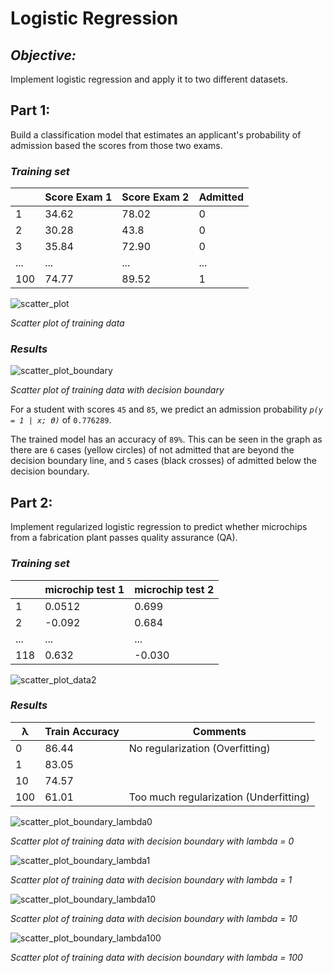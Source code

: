 # Logistic Regression
## _Objective:_
Implement logistic regression and apply it to two different datasets.

## Part 1:
Build a classification model that estimates an applicant's probability of admission based the scores from those two exams.

### _Training set_
|     | Score Exam 1 | Score Exam 2  | Admitted |
|-----|--------------|---------------|----------|
| 1   | 34.62        | 78.02         | 0        |
| 2   | 30.28        | 43.8          | 0        |
| 3   | 35.84        | 72.90         | 0        |
| ... | ...          | ...           | ...      |
| 100 | 74.77        | 89.52         | 1        |


![scatter_plot](https://i.imgur.com/tPLpTsQ.png)

_Scatter plot of training data_

### _Results_
![scatter_plot_boundary](https://i.imgur.com/WWVRuwx.png)

_Scatter plot of training data with decision boundary_

For a student with scores `45` and `85`, we predict an admission probability _`p(y = 1 | x; ϴ)`_ of `0.776289`.

The trained model has an accuracy of `89%`. This can be seen in the graph as there are `6` cases (yellow circles) of not admitted that are beyond the decision boundary line, and `5` cases (black crosses) of admitted below the decision boundary.


## Part 2:
Implement regularized logistic regression to predict whether microchips from a fabrication plant passes quality assurance (QA).

### _Training set_

|     | microchip test 1 | microchip test 2 |
|-----|------------------|------------------|
| 1   | 0.0512           | 0.699            |
| 2   | -0.092           | 0.684            |
| ... | ...              | ...              |
| 118 | 0.632            | -0.030           |


![scatter_plot_data2](https://i.imgur.com/c2WDhQH.png)

### _Results_

| λ      | Train Accuracy | Comments                               |
|--------|----------------|----------------------------------------|
| 0      | 86.44          | No regularization (Overfitting)        |
| 1      | 83.05          |
| 10     | 74.57          |
| 100    | 61.01          | Too much regularization (Underfitting) |





![scatter_plot_boundary_lambda0](https://i.imgur.com/4xGelUL.png)

_Scatter plot of training data with decision boundary with lambda = 0_


![scatter_plot_boundary_lambda1](https://i.imgur.com/sqAlVwT.png)

_Scatter plot of training data with decision boundary with lambda = 1_


![scatter_plot_boundary_lambda10](https://i.imgur.com/o4ncfu5.png)

_Scatter plot of training data with decision boundary with lambda = 10_


![scatter_plot_boundary_lambda100](https://i.imgur.com/vIXuk7f.png)

_Scatter plot of training data with decision boundary with lambda = 100_

